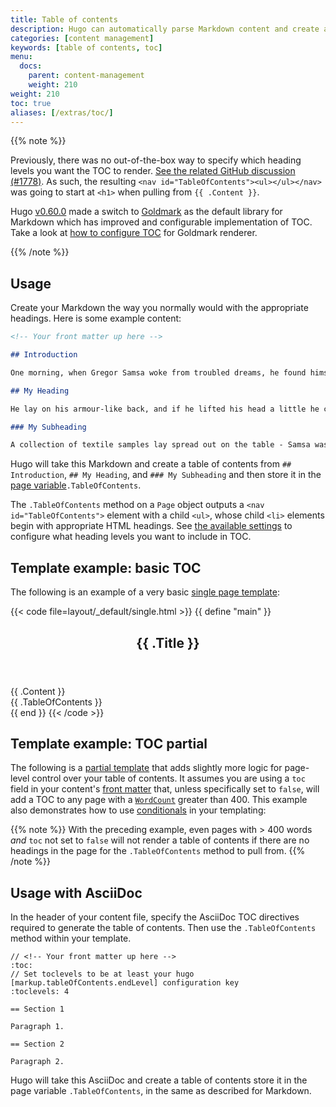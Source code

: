 ```yaml
---
title: Table of contents
description: Hugo can automatically parse Markdown content and create a Table of Contents you can use in your templates.
categories: [content management]
keywords: [table of contents, toc]
menu:
  docs:
    parent: content-management
    weight: 210
weight: 210
toc: true
aliases: [/extras/toc/]
---
```


{{% note %}}

Previously, there was no out-of-the-box way to specify which heading levels you want the TOC to render. [See the related GitHub discussion (#1778)](https://github.com/gohugoio/hugo/issues/1778). As such, the resulting `<nav id="TableOfContents"><ul></ul></nav>` was going to start at `<h1>` when pulling from `{{ .Content }}`.

Hugo [v0.60.0](https://github.com/gohugoio/hugo/releases/tag/v0.60.0) made a switch to [Goldmark](https://github.com/yuin/goldmark/) as the default library for Markdown which has improved and configurable implementation of TOC. Take a look at [how to configure TOC](/getting-started/configuration-markup/#table-of-contents) for Goldmark renderer.

{{% /note %}}

## Usage

Create your Markdown the way you normally would with the appropriate headings. Here is some example content:

```md
<!-- Your front matter up here -->

## Introduction

One morning, when Gregor Samsa woke from troubled dreams, he found himself transformed in his bed into a horrible vermin.

## My Heading

He lay on his armour-like back, and if he lifted his head a little he could see his brown belly, slightly domed and divided by arches into stiff sections. The bedding was hardly able to cover it and seemed ready to slide off any moment.

### My Subheading

A collection of textile samples lay spread out on the table - Samsa was a traveling salesman - and above it there hung a picture that he had recently cut out of an illustrated magazine and housed in a nice, gilded frame. It showed a lady fitted out with a fur hat and fur boa who sat upright, raising a heavy fur muff that covered the whole of her lower arm towards the viewer. Gregor then turned to look out the window at the dull weather. Drops
```

Hugo will take this Markdown and create a table of contents from `## Introduction`, `## My Heading`, and `### My Subheading` and then store it in the [page variable][pagevars]`.TableOfContents`.

The `.TableOfContents` method on a `Page` object outputs a `<nav id="TableOfContents">` element with a child `<ul>`, whose child `<li>` elements begin with appropriate HTML headings. See [the available settings](/getting-started/configuration-markup/#table-of-contents) to configure what heading levels you want to include in TOC.

## Template example: basic TOC

The following is an example of a very basic [single page template]:

{{< code file=layout/_default/single.html >}}
{{ define "main" }}
  <main>
    <article>
      <header>
        <h1>{{ .Title }}</h1>
      </header>
      {{ .Content }}
    </article>
    <aside>
      {{ .TableOfContents }}
    </aside>
  </main>
{{ end }}
{{< /code >}}

## Template example: TOC partial

The following is a [partial template][partials] that adds slightly more logic for page-level control over your table of contents. It assumes you are using a `toc` field in your content's [front matter] that, unless specifically set to `false`, will add a TOC to any page with a [`WordCount`] greater than 400. This example also demonstrates how to use [conditionals] in your templating:

{{% note %}}
With the preceding example, even pages with > 400 words *and* `toc` not set to `false` will not render a table of contents if there are no headings in the page for the `.TableOfContents` method to pull from.
{{% /note %}}

## Usage with AsciiDoc

In the header of your content file, specify the AsciiDoc TOC directives required to generate the table of contents. Then use the `.TableOfContents` method within your template.


```asciidoc
// <!-- Your front matter up here -->
:toc:
// Set toclevels to be at least your hugo [markup.tableOfContents.endLevel] configuration key
:toclevels: 4

== Section 1

Paragraph 1.

== Section 2

Paragraph 2.
```

Hugo will take this AsciiDoc and create a table of contents store it in the page variable `.TableOfContents`, in the same as described for Markdown.

[conditionals]: /templates/introduction/#conditional-blocks
[`WordCount`]: /methods/page/wordcount
[front matter]: /content-management/front-matter/
[pagevars]: /methods/page/
[partials]: /templates/partials/
[single page template]: /templates/single-page-templates/
